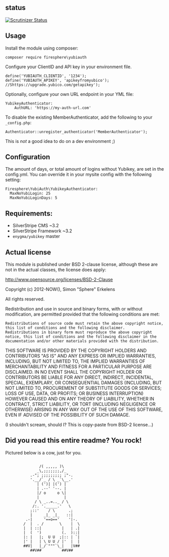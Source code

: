 ## status
[![Scrutinizer Status](https://scrutinizer-ci.com/g/Firesphere/silverstripe-yubiauth/badges/quality-score.png?b=master)](https://scrutinizer-ci.com/g/Firesphere/silverstripe-yubiauth)


## Usage

Install the module using composer:
```
composer require firesphere\yubiauth
```

Configure your ClientID and API key in your environment file.

```
define('YUBIAUTH_CLIENTID', '1234');
define('YUBIAUTH_APIKEY', 'apikeyfromyubico');  //Shttps://upgrade.yubico.com/getapikey');
```

Optionally, configure your own URL endpoint in your YML file:
```
YubikeyAuthenticator:
    AuthURL: 'https://my-auth-url.com'
```

To disable the existing MemberAuthenticator, add the following to your `_config.php`:
```
Authenticator::unregister_authenticator('MemberAuthenticator');
```
This is _not_ a good idea to do on a dev environment ;)

## Configuration

The amount of days, or total amount of logins without Yubikey, are set in the config.yml. You can override it in your mysite config with the following setting:
```
Firesphere\YubiAuth\YubikeyAuthenticator:
  MaxNoYubiLogin: 25
  MaxNoYubiLoginDays: 5
```

## Requirements:

* SilverStripe CMS ~3.2
* SilverStripe Framework ~3.2
* `enygma/yubikey` master

## Actual license

This module is published under BSD 2-clause license, although these are not in the actual classes, the license does apply:

http://www.opensource.org/licenses/BSD-2-Clause

Copyright (c) 2012-NOW(), Simon "Sphere" Erkelens

All rights reserved.

Redistribution and use in source and binary forms, with or without modification, are permitted provided that the following conditions are met:

    Redistributions of source code must retain the above copyright notice, this list of conditions and the following disclaimer.
    Redistributions in binary form must reproduce the above copyright notice, this list of conditions and the following disclaimer in the documentation and/or other materials provided with the distribution.

THIS SOFTWARE IS PROVIDED BY THE COPYRIGHT HOLDERS AND CONTRIBUTORS "AS IS" AND ANY EXPRESS OR IMPLIED WARRANTIES, INCLUDING, BUT NOT LIMITED TO, THE IMPLIED WARRANTIES OF MERCHANTABILITY AND FITNESS FOR A PARTICULAR PURPOSE ARE DISCLAIMED. IN NO EVENT SHALL THE COPYRIGHT HOLDER OR CONTRIBUTORS BE LIABLE FOR ANY DIRECT, INDIRECT, INCIDENTAL, SPECIAL, EXEMPLARY, OR CONSEQUENTIAL DAMAGES (INCLUDING, BUT NOT LIMITED TO, PROCUREMENT OF SUBSTITUTE GOODS OR SERVICES; LOSS OF USE, DATA, OR PROFITS; OR BUSINESS INTERRUPTION) HOWEVER CAUSED AND ON ANY THEORY OF LIABILITY, WHETHER IN CONTRACT, STRICT LIABILITY, OR TORT (INCLUDING NEGLIGENCE OR OTHERWISE) ARISING IN ANY WAY OUT OF THE USE OF THIS SOFTWARE, EVEN IF ADVISED OF THE POSSIBILITY OF SUCH DAMAGE.


(I shouldn't scream, should I? This is copy-paste from BSD-2 license...)

## Did you read this entire readme? You rock!

Pictured below is a cow, just for you.
```

               /( ,,,,, )\
              _\,;;;;;;;,/_
           .-"; ;;;;;;;;; ;"-.
           '.__/`_ / \ _`\__.'
              | (')| |(') |
              | .--' '--. |
              |/ o     o \|
              |           |
             / \ _..=.._ / \
            /:. '._____.'   \
           ;::'    / \      .;
           |     _|_ _|_   ::|
         .-|     '==o=='    '|-.
        /  |  . /       \    |  \
        |  | ::|         |   | .|
        |  (  ')         (.  )::|
        |: |   |;  U U  ;|:: | `|
        |' |   | \ U U / |'  |  |
        ##V|   |_/`"""`\_|   |V##
           ##V##         ##V##
```
